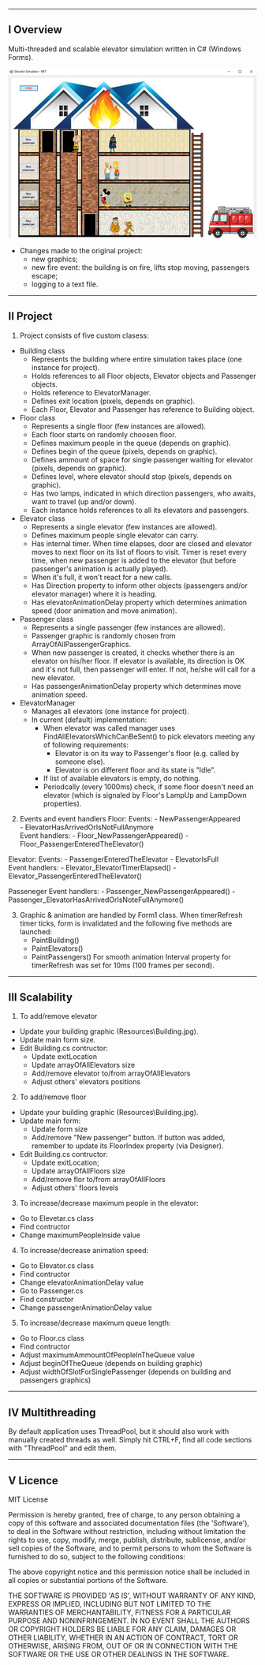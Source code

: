 ----------
I Overview
----------

Multi-threaded and scalable elevator simulation written in C# (Windows Forms).

![screenshot](screenshot.png)

- Changes made to the original project:
	- new graphics;
	- new fire event: the building is on fire, lifts stop moving, passengers escape;
	- logging to a text file.

----------
II Project
----------

1. Project consists of five custom clasess:
- Building class
	- Represents the building where entire simulation takes place (one instance for project).
	- Holds references to all Floor objects, Elevator objects and Passenger objects.
	- Holds reference to ElevatorManager.
	- Defines exit location (pixels, depends on graphic).
	- Each Floor, Elevator and Passenger has reference to Building object.
- Floor class
	- Represents a single floor (few instances are allowed).
	- Each floor starts on randomly choosen floor.
	- Defines maximum people in the queue (depends on graphic).
	- Defines begin of the queue (pixels, depends on graphic).
	- Defines ammount of space for single passenger waiting for elevator (pixels, depends on graphic).
	- Defines level, where elevator should stop (pixels, depends on graphic).	
	- Has two lamps, indicated in which direction passengers, who awaits, want to travel (up and/or down).
	- Each instance holds references to all its elevators and passengers.		
- Elevator class
	- Represents a single elevator (few instances are allowed).
	- Defines maximum people single elevator can carry.
	- Has internal timer. When time elapses, door are closed and elevator moves to next floor on its list of floors to visit. Timer is reset every time, when new passenger is added to the elevator (but before passenger's animation is actually played).
	- When it's full, it won't react for a new calls.
	- Has Direction property to inform other objects (passengers and/or elevator manager) where it is heading.
	- Has elevatorAnimationDelay property which determines animation speed (door animation and move animation).
- Passenger class 
	- Represents a single passenger (few instances are allowed).
	- Passenger graphic is randomly chosen from ArrayOfAllPassengerGraphics.
	- When new passenger is created, it checks whether there is an elevator on his/her floor. If elevator is available, its direction is OK and it's not full, then passenger will enter. If not, he/she will call for a new elevator.
	- Has passengerAnimationDelay property which determines move animation speed.
- ElevatorManager 
	- Manages all elevators (one instance for project).
	- In current (default) implementation:
		- When elevator was called manager uses FindAllElevatorsWhichCanBeSent() to pick elevators meeting any of following requirements:
			- Elevator is on its way to Passenger's floor (e.g. called by someone else).
			- Elevator is on different floor and its state is "Idle".
		- If list of available elevators is empty, do nothing.
		- Periodcally (every 1000ms) check, if some floor doesn't need an elevator (which is signaled by Floor's LampUp and LampDown properties).

2. Events and event handlers
Floor:
	Events:
		- NewPassengerAppeared		
		- ElevatorHasArrivedOrIsNotFullAnymore		
	Event handlers:
		- Floor_NewPassengerAppeared()
		- Floor_PassengerEnteredTheElevator()
		
Elevator:
	Events:
		- PassengerEnteredTheElevator
		- ElevatorIsFull	
	Event handlers:
		- Elevator_ElevatorTimerElapsed()
		- Elevator_PassengerEnteredTheElevator()
		
Passeneger
	Event handlers:
		- Passenger_NewPassengerAppeared() 
		- Passenger_ElevatorHasArrivedOrIsNoteFullAnymore()

3. Graphic & animation are handled by Form1 class. When timerRefresh timer ticks, form is invalidated and the following five methods are launched:
	- PaintBuilding()
	- PaintElevators()
	- PaintPassengers()
For smooth animation Interval property for timerRefresh was set for 10ms (100 frames per second).


---------------
III Scalability
---------------

1. To add/remove elevator
- Update your building graphic (Resources\Building.jpg).
- Update main form size.
- Edit Building.cs contructor:
	- Update exitLocation
	- Update arrayOfAllElevators size
	- Add/remove elevator to/from arrayOfAllElevators
	- Adjust others' elevators positions

2. To add/remove floor
- Update your building graphic (Resources\Building.jpg).
- Update main form:
	- Update form size
	- Add/remove "New passenger" button. If button was added, remember to update its FloorIndex property (via Designer).
- Edit Building.cs contructor:
	- Update exitLocation;
	- Update arrayOfAllFloors size
	- Add/remove flor to/from arrayOfAllFloors
	- Adjust others' floors levels

3. To increase/decrease maximum people in the elevator: 
- Go to Elevetar.cs class
- Find contructor
- Change maximumPeopleInside value

4. To increase/decrease animation speed:
- Go to Elevator.cs class
- Find contructor
- Change elevatorAnimationDelay value
- Go to Passenger.cs
- Find constructor
- Change passengerAnimationDelay value

5. To increase/decrease maximum queue length:
- Go to Floor.cs class
- Find contructor 
- Adjust maximumAmmountOfPeopleInTheQueue value
- Adjust beginOfTheQueue (depends on building graphic)
- Adjust widthOfSlotForSinglePassenger (depends on building and passengers graphics)
	

-----------------
IV Multithreading
-----------------

By default application uses ThreadPool, but it should also work with manually created threads as well. Simply hit CTRL+F, find all code sections with "ThreadPool" and edit them.


----------
V Licence
----------

MIT License

Permission is hereby granted, free of charge, to any person obtaining a copy of this software and associated documentation files (the 'Software'), to deal in the Software without restriction, including without limitation the rights to use, copy, modify, merge, publish, distribute, sublicense, and/or sell copies of the Software, and to permit persons to whom the Software is furnished to do so, subject to the following conditions:

The above copyright notice and this permission notice shall be included in all copies or substantial portions of the Software.

THE SOFTWARE IS PROVIDED 'AS IS', WITHOUT WARRANTY OF ANY KIND, EXPRESS OR IMPLIED, INCLUDING BUT NOT LIMITED TO THE WARRANTIES OF MERCHANTABILITY, FITNESS FOR A PARTICULAR PURPOSE AND NONINFRINGEMENT. IN NO EVENT SHALL THE AUTHORS OR COPYRIGHT HOLDERS BE LIABLE FOR ANY CLAIM, DAMAGES OR OTHER LIABILITY, WHETHER IN AN ACTION OF CONTRACT, TORT OR OTHERWISE, ARISING FROM, OUT OF OR IN CONNECTION WITH THE SOFTWARE OR THE USE OR OTHER DEALINGS IN THE SOFTWARE.






